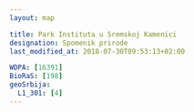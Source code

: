 ```yaml
---
layout: map

title: Park Instituta u Sremskoj Kamenici
designation: Spomenik prirode
last_modified_at: 2018-07-30T09:53:13+02:00

WDPA: [16391]
BioRaS: [198]
geoSrbija:
  L1_301: [4]
---
```

